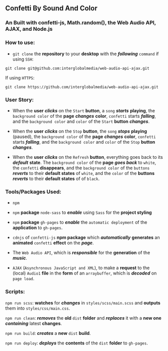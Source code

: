 ## Confetti By Sound And Color

### An Built with confetti-js, Math.random(), the Web Audio API, AJAX, and Node.js

### How to use:

-   `git clone` the **repository** to your **desktop** with the **_following_**
    `command` if using `SSH`:

```shell
git clone git@github.com:interglobalmedia/web-audio-api-ajax.git
```

If using `HTTPS`:

```shell
git clone https://github.com/interglobalmedia/web-audio-api-ajax.git
```

### User Story:

-   When the **user** **_clicks_** on the `Start` **button**, a `song`
    **_starts_** **playing**, the `background color` of the **page**
    **_changes_** **color**, `confetti` starts **_falling_**, and the
    `background color` and `color` of the `Start` **button** **_changes_**.

-   When the **user** **_clicks_** on the `Stop` **button**, the `song`
    **_stops_** **playing** (paused), the `background color` of the **page**
    **_changes_** **color**, `confetti` starts **_falling_**, and the
    `background color` and `color` of the `Stop` **button** **_changes_**.

-   When the **user** **_clicks_** on the `Refresh` **button**, everything goes
    back to its **_default_** **state**. The `background color` of the **page**
    **_goes back_** to `white`, the `confetti` **disappears**, and the
    `background color` of the `buttons` **_reverts_** to their **default
    states** of `white`, and the `color` of the **buttons** **_reverts_** to
    their **default states** of of `black`.

### Tools/Packages Used:

-   `npm`

-   `npm` **package** `node-sass` to **_enable_** using `Sass` for the **project
    styling**

-   `npm` **package** `gh-pages` to **_enable_** the `automatic deployment` of
    the **application** to `gh-pages`.

-   `cdnjs` of `confetti-js` **npm package** which **_automatically_**
    **generates** an **animated** `confetti` **effect** on the **_page_**.

-   The `Web Audio API`, which is **_responsible_** for the **generation** of
    the **_music_**.

-   `AJAX` (`Asynchronous JavaScript and XML`), to make a **request** to the
    (local) `Audio1` **file** in the **form** of an `arraybuffer`, which is
    **_decoded_** on `page load`.

### Scripts:

`npm run scss`: **watches** for **_changes_** in `styles/scss/main.scss` and
**outputs** them into `styles/css/main.css`.

`npm run clean`: **_removes_** the **old** `dist` **folder** and **_replaces_**
it with a **new one** **_containing_** latest **changes**.

`npm run build`: **_creates_** a **new** `dist` **build**.

`npm run deploy`: **_deploys_** the **contents** of the `dist` **folder** to
`gh-pages`.
